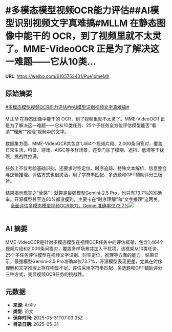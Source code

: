 # #多模态模型视频OCR能力评估##AI模型识别视频文字真难搞#MLLM 在静态图像中能干的 OCR，到了视频里就不太灵了。MME-VideoOCR 正是为了解决这一难题——它从10类...

**URL**: https://weibo.com/6105753431/Pue1omeMh

## 原始摘要

<a href="https://m.weibo.cn/search?containerid=231522type%3D1%26t%3D10%26q%3D%23%E5%A4%9A%E6%A8%A1%E6%80%81%E6%A8%A1%E5%9E%8B%E8%A7%86%E9%A2%91OCR%E8%83%BD%E5%8A%9B%E8%AF%84%E4%BC%B0%23&amp;extparam=%23%E5%A4%9A%E6%A8%A1%E6%80%81%E6%A8%A1%E5%9E%8B%E8%A7%86%E9%A2%91OCR%E8%83%BD%E5%8A%9B%E8%AF%84%E4%BC%B0%23" data-hide=""><span class="surl-text">#多模态模型视频OCR能力评估#</span></a><a href="https://m.weibo.cn/search?containerid=231522type%3D1%26t%3D10%26q%3D%23AI%E6%A8%A1%E5%9E%8B%E8%AF%86%E5%88%AB%E8%A7%86%E9%A2%91%E6%96%87%E5%AD%97%E7%9C%9F%E9%9A%BE%E6%90%9E%23&amp;extparam=%23AI%E6%A8%A1%E5%9E%8B%E8%AF%86%E5%88%AB%E8%A7%86%E9%A2%91%E6%96%87%E5%AD%97%E7%9C%9F%E9%9A%BE%E6%90%9E%23" data-hide=""><span class="surl-text">#AI模型识别视频文字真难搞#</span></a><br><br>MLLM 在静态图像中能干的 OCR，到了视频里就不太灵了。MME-VideoOCR 正是为了解决这一难题——它从10类任务、25个子任务全方位评估模型能否“看清”“理解”“推理”视频中的文字。<br><br>数据集方面，MME-VideoOCR共包含1,464个视频片段、2,000条问答对，覆盖日常生活、科普、游戏、AIGC等多样场景，还专门加了模糊、遮挡、低清等干扰项，挑战性拉满。<br><br>任务上不仅考验基础识别，还要求时空定位、时序追踪、特殊文本解析、信息整合与逻辑推理。评估方式也很灵活，用了字符串匹配、多选题和GPT辅助评分三板斧。<br><br>结果揭示现实之“骨感”：就算是最强模型Gemini-2.5 Pro，也只有73.7%的准确率。开源模型甚至连60%都没摸到，主要卡在“时序理解”和“文字推理”这两关。 <a href="https://weibo.com/ttarticle/p/show?id=2309405172037424644248" data-hide=""><span class="url-icon"><img style="width: 1rem;height: 1rem" src="https://h5.sinaimg.cn/upload/2015/09/25/3/timeline_card_small_article_default.png" referrerpolicy="no-referrer"></span><span class="surl-text">全面评估多模态模型视频OCR能力，Gemini准确率仅73.7%</span></a><img style="" src="https://tvax3.sinaimg.cn/large/006Fd7o3gy1i1xlehaif0j30qk0ey76y.jpg" referrerpolicy="no-referrer"><br><br>

## AI 摘要

MME-VideoOCR是针对多模态模型在视频OCR任务中的评估框架，包含1,464个视频片段和2,000条问答对，覆盖多样场景并加入干扰项。该框架从10类任务、25个子任务评估模型在视频文字识别、时空定位、推理等方面的能力。结果显示，最强模型Gemini-2.5 Pro准确率仅73.7%，开源模型表现更差，尤其在时序理解和文字推理上存在明显不足。评估采用字符串匹配、多选题和GPT辅助评分三种方式，突显视频OCR任务的挑战性。

## 元数据

- **来源**: ArXiv
- **类型**: 论文
- **保存时间**: 2025-05-31T07:03:35Z
- **目录日期**: 2025-05-31
